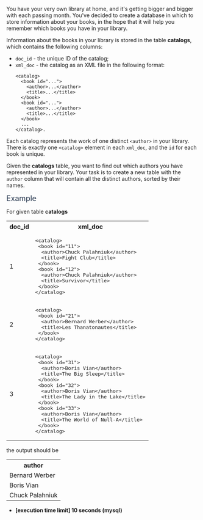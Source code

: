 <p>You have your very own library at home, and it's getting bigger and bigger with each passing month. You've decided to create a database in which to store information about your books, in the hope that it will help you remember which books you have in your library.</p>
<p>Information about the books in your library is stored in the table <strong>catalogs</strong>, which contains the following columns:</p>
<ul>
<li><code>doc_id</code> - the unique ID of the catalog;</li>
<li><code>xml_doc</code> - the catalog as an XML file in the following format:<pre><code>&lt;catalog&gt;
  &lt;book id="..."&gt;
    &lt;author&gt;...&lt;/author&gt;
    &lt;title&gt;...&lt;/title&gt;
  &lt;/book&gt;
  &lt;book id="..."&gt;
    &lt;author&gt;...&lt;/author&gt;
    &lt;title&gt;...&lt;/title&gt;
  &lt;/book&gt;
  ...
&lt;/catalog&gt;.
</code></pre>
</li>
</ul>
<p>Each catalog represents the work of one distinct <code>&lt;author&gt;</code> in your library. There is exactly one <code>&lt;catalog&gt;</code> element in each <code>xml_doc</code>, and the <code>id</code> for each book is unique.</p>
<p>Given the <strong>catalogs</strong> table, you want to find out which authors you have represented in your library. Your task is to create a new table with the <code>author</code> column that will contain all the distinct authors, sorted by their names.</p>
<p><span class="markdown--header" style="color:#2b3b52;font-size:1.4em">Example</span></p>
<p>For given table <strong>catalogs</strong></p>
<table>
<tr>
<th>doc_id</th>
<th>xml_doc</th>
</tr>
<tr>
<td>1</td>
<td><pre>&lt;catalog&gt;
 &lt;book id="11"&gt;
  &lt;author&gt;Chuck Palahniuk&lt;/author&gt;
  &lt;title&gt;Fight Club&lt;/title&gt;
 &lt;/book&gt;
 &lt;book id="12"&gt;
  &lt;author&gt;Chuck Palahniuk&lt;/author&gt;
  &lt;title&gt;Survivor&lt;/title&gt;
 &lt;/book&gt;
&lt;/catalog&gt;</pre></td>
</tr>
<tr>
<td>2</td>
<td><pre>&lt;catalog&gt;
 &lt;book id="21"&gt;
  &lt;author&gt;Bernard Werber&lt;/author&gt;
  &lt;title&gt;Les Thanatonautes&lt;/title&gt;
 &lt;/book&gt;
&lt;/catalog&gt;</pre></td>
</tr>
<tr>
<td>3</td>
<td><pre>&lt;catalog&gt;
 &lt;book id="31"&gt;
  &lt;author&gt;Boris Vian&lt;/author&gt;
  &lt;title&gt;The Big Sleep&lt;/title&gt;
 &lt;/book&gt;
 &lt;book id="32"&gt;
  &lt;author&gt;Boris Vian&lt;/author&gt;
  &lt;title&gt;The Lady in the Lake&lt;/title&gt;
 &lt;/book&gt;
 &lt;book id="33"&gt;
  &lt;author&gt;Boris Vian&lt;/author&gt;
  &lt;title&gt;The World of Null-A&lt;/title&gt;
 &lt;/book&gt;
&lt;/catalog&gt;</pre></td>
</tr>
</table>
<p>the output should be</p>
<table>
<tr>
<th>author</th>
</tr>
<tr>
<td>Bernard Werber</td>
</tr>
<tr>
<td>Boris Vian</td>
</tr>
<tr>
<td>Chuck Palahniuk</td>
</tr>
</table>
<ul>
<li><strong>[execution time limit] 10 seconds (mysql)</strong></li>
</ul>
